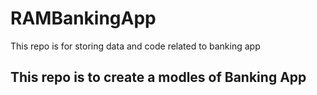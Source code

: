 # RAMBankingApp
This repo is for storing data and code related to banking app
## This repo is to create a modles of Banking App

